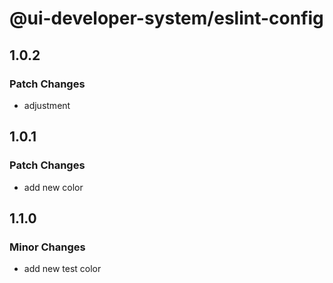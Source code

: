 # @ui-developer-system/eslint-config
 
## 1.0.2

### Patch Changes

- adjustment
 

## 1.0.1

### Patch Changes

- add new color

## 1.1.0

### Minor Changes

- add new test color
